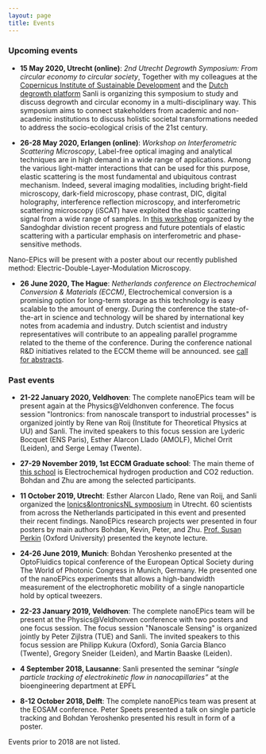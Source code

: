 ```yaml
---
layout: page
title: Events
---
```


### Upcoming events
* __15 May 2020, Utrecht (online)__: _2nd Utrecht Degrowth Symposium: From circular economy to circular society_,
Together with my colleagues at the [Copernicus Institute of Sustainable Development](https://www.uu.nl/en/research/copernicus-institute-of-sustainable-development) and the [Dutch degrowth platform](http://www.ontgroei.nl/) Sanli is organizing this symposium to study and discuss degrowth and circular economy in a multi-disciplinary way. This symposium aims to connect stakeholders from academic and non-academic institutions to discuss holistic societal transformations needed to address the socio-ecological crisis of the 21st century.

* __26-28 May 2020, Erlangen (online)__:  _Workshop on Interferometric Scattering Microscopy_,
Label-free optical imaging and analytical techniques are in high demand in a wide range of applications. Among the various light-matter interactions that can be used for this purpose, elastic scattering is the most fundamental and ubiquitous contrast mechanism. Indeed, several imaging modalities, including bright-field microscopy, dark-field microscopy, phase contrast, DIC, digital holography, interference reflection microscopy, and interferometric scattering microscopy (iSCAT) have exploited the elastic scattering signal from a wide range of samples. In [this workshop](https://indico.mpl.mpg.de/event/7/overview) organized by the Sandoghdar divistion recent progress and future potentials of elastic scattering with a particular emphasis on interferometric and phase-sensitive methods. 

Nano-EPics will be present with a poster about our recently published method: Electric-Double-Layer-Modulation Microscopy.

* __26 June 2020, The Hague__:  _Netherlands conference on Electrochemical Conversion & Materials (ECCM)_,
Electrochemical conversion is a promising option for long-term storage as this technology is easy scalable to the amount of energy. During the conference the state-of-the-art in science and technology will be shared by international key notes from academia and industry. Dutch scientist and industry representatives will contribute to an appealing parallel programme related to the theme of the conference. During the conference national R&D initiatives related to the ECCM theme will be announced. see [call for abstracts](https://www.co2neutraalin2050.nl/netherlands-conference-on-electrochemical-conversion-26-june-2020/).

### Past events

* __21-22 January 2020, Veldhoven__: The complete nanoEPics team will be present again at the Physics@Veldhonven conference. The focus session "Iontronics: from nanoscale transport to industrial processes" is organized jointly by Rene van Roij (Institute for Theoretical Physics at UU) and Sanli. The invited speakers to this focus session are Lyderic Bocquet (ENS Paris), Esther Alarcon Llado (AMOLF), Michel Orrit (Leiden), and Serge Lemay (Twente).

* __27-29 November 2019, 1st ECCM Graduate school__:
The main theme of [this school](https://www.co2neutraalin2050.nl/graduateschool2019/) is Electrochemical hydrogen production and CO2 reduction. Bohdan and Zhu are among the selected participants.

* __11 October 2019, Utrecht__:
Esther Alarcon Llado, Rene van Roij, and Sanli organized the [Ionics&IontronicsNL symposium](https://www.uu.nl/en/research/nanophotonics/news-events/iontronicsnl) in Utrecht. 60 scientists from across the Netherlands participated in this event and presented their recent findings. NanoEPics research projects wer presented in four posters by main authors Bohdan, Kevin, Peter, and Zhu. [Prof. Susan Perkin](http://research.chem.ox.ac.uk/susan-perkin.aspx) (Oxford University) presented the keynote lecture.

* __24-26 June 2019, Munich__: Bohdan Yeroshenko presented at the OptoFluidics topical conference of the European Optical Society during The World of Photonic Congress in Munich, Germany. He presented one of the nanoEPics experiments that allows a high-bandwidth measurement of the electrophoretic mobility of a single nanoparticle hold by optical tweezers.

* __22-23 January 2019, Veldhoven__: The complete nanoEPics team will be present at the Physics@Veldhonven conference with two posters and one focus session. The focus session "Nanoscale Sensing" is organized jointly by Peter Zijlstra (TUE) and Sanli. The invited speakers to this focus session are Philipp Kukura (Oxford), Sonia Garcia Blanco (Twente), Gregory Sneider (Leiden), and Martin Baaske (Leiden).

* __4 September 2018, Lausanne__: Sanli presented the seminar _“single particle tracking of electrokinetic flow in nanocapillaries”_ at the bioengineering department at EPFL
* __8-12 October 2018, Delft__: The complete nanoEPics team was present at the EOSAM conference. Peter Speets presented a talk on single particle tracking and Bohdan Yeroshenko presented his result in form of a poster.

Events prior to 2018 are not listed.